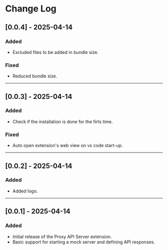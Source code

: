# Change Log
## [0.0.4] - 2025-04-14
### Added
- Excluded files to be added in bundle size.

### Fixed
-  Reduced bundle size.

---

## [0.0.3] - 2025-04-14
### Added
- Check if the installation is done for the firts time.

### Fixed
-  Auto open extension's web view on vs code start-up.

---

## [0.0.2] - 2025-04-14
### Added
- Added logo.

---

## [0.0.1] - 2025-04-14
### Added
- Initial release of the Proxy API Server extension.
- Basic support for starting a mock server and defining API responses.
